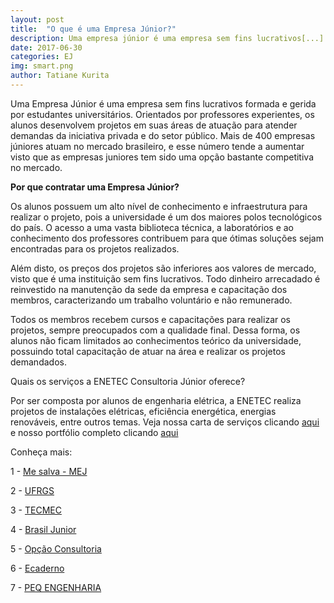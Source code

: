 ```yaml
---
layout: post
title:  "O que é uma Empresa Júnior?"
description: Uma empresa júnior é uma empresa sem fins lucrativos[...]
date: 2017-06-30
categories: EJ
img: smart.png
author: Tatiane Kurita
---
```

Uma Empresa Júnior é uma empresa sem fins lucrativos formada e gerida por estudantes universitários. Orientados por professores experientes, os alunos desenvolvem projetos em suas áreas de atuação para atender demandas da iniciativa privada e do setor público. Mais de 400 empresas júniores atuam no mercado brasileiro, e esse número tende a aumentar visto que as empresas juniores tem sido uma opção bastante competitiva no mercado.

**Por que contratar uma Empresa Júnior?**
 
Os alunos possuem um alto nível de conhecimento e infraestrutura para realizar o projeto, pois a universidade é um dos maiores polos tecnológicos do país. O acesso a uma vasta biblioteca técnica, a laboratórios e ao conhecimento dos professores contribuem para que ótimas soluções sejam encontradas para os projetos realizados.	
	
Além disto, os preços dos projetos são inferiores aos valores de mercado, visto que é uma instituição sem fins lucrativos. Todo dinheiro arrecadado é reinvestido na manutenção da sede da empresa e capacitação dos membros, caracterizando um trabalho voluntário e não remunerado.
 
Todos os membros recebem cursos e capacitações para realizar os projetos, sempre preocupados com a qualidade final. Dessa forma, os alunos não ficam limitados ao conhecimentos  teórico da universidade, possuindo total capacitação de atuar na área e realizar os projetos demandados.
	
 
 
Quais os serviços a ENETEC Consultoria Júnior oferece?


Por ser composta por alunos de engenharia elétrica, a ENETEC realiza projetos de instalações elétricas, eficiência energética, energias renováveis, entre outros temas. Veja nossa carta de serviços clicando <a href="http://enetec.unb.br/#servicos" target="_blank">aqui</a> e nosso portfólio completo clicando <a href="http://enetec.unb.br/portfolio2/" target="_blank">aqui</a>
 
Conheça mais:
 
1 - <a href="http://blog.mesalva.com/de-tudo-um-pouco/mej-o-que-e-e-como-funciona-o-movimento-empresa-junior/" target="_blank">Me salva - MEJ</a>

2 - <a target="_blank" href="https://www.ufrgs.br/empreendedorismo/?page_id=175" >UFRGS</a>

3 - <a target="_blank" href="http://tecmec.org.br/empresa-junior-e-sua-federacao/">TECMEC</a>

4 - <a target="_blank" href="https://brasiljunior.org.br/noticias/lei-empresa-junior-o-que-mudou-desde-entao">Brasil Junior</a>

5 - <a target="_blank" href="http://www.opcaoconsultoria.com/single-post/2017/03/20/Por-que-contratar-uma-Empresa-Júnior">Opção Consultoria</a>

6 - <a target="_blank" href="http://www.ecaderno.com/profissional/por-que-contratar-um-empresario-junior">Ecaderno</a>

7 - <a target="_blank" href="http://www.peqengenhariajr.com.br/por-que-optar-por-uma-empresa-junior/">PEQ ENGENHARIA</a>
